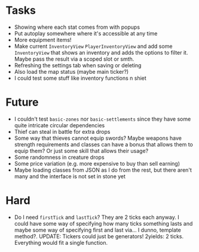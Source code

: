 # Tasks
* Showing where each stat comes from with popups
* Put autoplay somewhere where it's accessible at any time
* More equipment items!
* Make current `InventoryView` `PlayerInventoryView` and add some `InventoryView` that shows an inventory and adds the options to filter it. Maybe pass the result via a scoped slot or smth.
* Refreshing the settings tab when saving or deleting
* Also load the map status (maybe main ticker?)
* I could test some stuff like inventory functions n shiet

# Future
* I couldn't test `basic-zones` nor `basic-settlements` since they have some quite intricate circular dependencies
* Thief can steal in battle for extra drops
* Some way that thieves cannot equip swords? Maybe weapons have strength requirements and classes can have a bonus that allows them to equip them? Or just some skill that allows their usage?
* Some randomness in creature drops
* Some price variation (e.g. more expensive to buy than sell earning)
* Maybe loading classes from JSON as I do from the rest, but there aren't many and the interface is not set in stone yet

# Hard
* Do I need `firstTick` and `lastTick`? They are 2 ticks each anyway. I could have some way of specifying how many ticks something lasts and maybe some way of specifying first and last via... I dunno, template method?. UPDATE: Tickers could just be generators! 2yields: 2 ticks. Everything would fit a single function.
